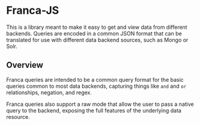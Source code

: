 # Franca-JS

This is a library meant to make it easy to get and view data from different backends. Queries are encoded in a common JSON format that can be translated for use with different data backend sources, such as Mongo or Solr.


## Overview

Franca queries are intended to be a common query format for the basic queries common to most data backends, capturing things like ```and``` and ```or``` relationships, negation, and regex.

Franca queries also support a raw mode that allow the user to pass a native query to the backend, exposing the full features of the underlying data resource.
